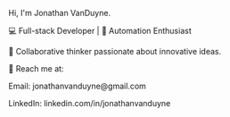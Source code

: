 Hi, I'm Jonathan VanDuyne.
<p>💻 Full-stack Developer | 🤖 Automation Enthusiast</p>
<p>👥 Collaborative thinker passionate about innovative ideas.</p>
<p>📧 Reach me at:</p>
<p>Email: jonathanvanduyne@gmail.com</p>
<p>LinkedIn: linkedin.com/in/jonathanvanduyne</p>
